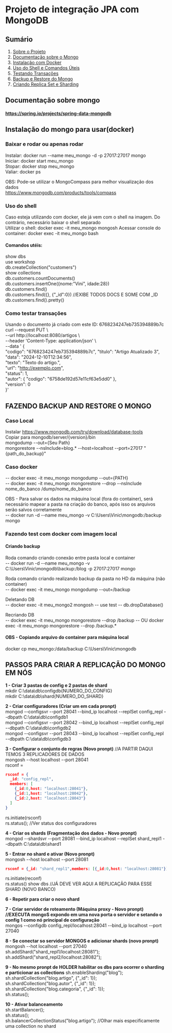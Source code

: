 # Projeto de integração JPA com MongoDB

## Sumário
1. [Sobre o Projeto](#projeto-de-integração-jpa-com-mongodb)
2. [Documentação sobre o Mongo](#documentação-sobre-mongo)
3. [Instalação com Docker](#instalação-do-mongo-para-usardocker)
4. [Uso do Shell e Comandos Úteis](#uso-do-shell)
5. [Testando Transações](#como-testar-transações)
6. [Backup e Restore do Mongo](#fazendo-backup-and-restore-o-mongo)
7. [Criando Replica Set e Sharding](#passos-para-criar-a-replicação-do-mongo-em-nós)

## Documentação sobre mongo
#### https://spring.io/projects/spring-data-mongodb  

## Instalação do mongo para usar(docker)
### Baixar e rodar ou apenas rodar 
Instalar: docker run --name meu_mongo -d -p 27017:27017 mongo  
Iniciar: docker start meu_mongo  
Stopar: docker stop meu_mongo  
Valiar: docker ps  
  
OBS: Pode-se utilizar o MongoCompass para melhor visualização dos dados  
https://www.mongodb.com/products/tools/compass

### Uso do shell
Caso esteja utilizando com docker, ele já vem com o shell na imagem. Do contrário, necessário baixar o shell separado  
Utilizar o shell: docker exec -it meu_mongo mongosh
Acessar console do container: docker exec -it meu_mongo bash

#### Comandos utéis: 
show dbs  
use workshop  
db.createCollection("customers")  
show collections  
db.customers.countDocuments()  
db.customers.insertOne({nome:"Vini", idade:28})  
db.customers.find()  
db.customers.find({}, {"_id":0}) //EXIBE TODOS DOCS E SOME COM _ID  
db.customers.find().pretty()  


### Como testar transações
Usando o documento já criado com este ID: 6768234247eb735394889b7c  
curl --request PUT \  
--url http://localhost:8080/artigos \  
--header 'Content-Type: application/json' \  
--data '	{  
"codigo": "6768234247eb735394889b7c", 
"titulo": "Artigo Atualizado 3",  
"data": "2024-12-10T12:34:56",  
"texto": "Texto do artigo.",  
"url": "http://exemplo.com",  
"status": 1,  
"autor": { 
 "codigo": "6758de192d57e11cf63e5dd0" },  
"version": 0  
}'

## FAZENDO BACKUP AND RESTORE O MONGO
### Caso Local
Instalar https://www.mongodb.com/try/download/database-tools  
Copiar para mongodb/server/{version}/bin  
mongodump --out={Seu Path}  
mongorestore --nsInclude=blog.* --host=localhost --port=27017 "{path_do_backup}"

### Caso docker
-- docker exec -it meu_mongo mongodump --out={PATH}  
-- docker exec -it meu_mongo mongorestore --drop --nsInclude nome_do_banco /dump/nome_do_banco  
  
OBS - Para salvar os dados na máquina local (fora do container), será necessário mapear a pasta na criação do banco, após isso os arquivos serão salvos corretamente  
-- docker run -d --name meu_mongo -v C:\Users\Vinic\mongodb:/backup mongo  

### Fazendo test com docker com imagem local  
#### Criando backup  
Roda comando criando conexão entre pasta local e container  
-- docker run -d --name meu_mongo -v C:\Users\Vinic\mongodb\backup:/blog -p 27017:27017 mongo

Roda comando criando realizando backup da pasta no HD da máquina (não container)  
-- docker exec -it meu_mongo mongodump --out=/backup

Deletando DB  
-- docker exec -it meu_mongo2 mongosh
-- use test
-- db.dropDatabase()

Recriando DB  
-- docker exec -it meu_mongo mongorestore --drop /backup
-- OU docker exec -it meu_mongo mongorestore --drop /backup.*

#### OBS - Copiando arquivo do container para máquina local
docker cp meu_mongo:/data/backup C:\Users\Vinic\mongodb


## PASSOS PARA CRIAR A REPLICAÇÃO DO MONGO EM NÓS
**1 - Criar 3 pastas de config e 2 pastas de shard**  
mkdir C:\data\db\configdb{NUMERO_DO_CONFIG}  
mkdir C:\data\db\shard{NUMERO_DO_SHARD}  

**2 - Criar configuradores (Criar um em cada pronpt)**  
mongod --configsvr --port 28041 --bind_ip localhost --replSet  config_repl --dbpath C:\data\db\configdb1  
mongod --configsvr --port 28042 --bind_ip localhost --replSet  config_repl --dbpath C:\data\db\configdb2  
mongod --configsvr --port 28043 --bind_ip localhost --replSet  config_repl --dbpath C:\data\db\configdb3  

**3 - Configurar o conjunto de regras (Novo pronpt)**  //A PARTIR DAQUI TEMOS 3 REPLICADORES DE DADOS  
mongosh --host localhost --port 28041  
rsconf = 
```json
rsconf = {	
  _id: "config_repl",  
  members: [
    {_id:0,host: "localhost:28041"},
    {_id:1,host: "localhost:28042"},
    {_id:2,host: "localhost:28043"}
  ]
}
```
rs.initiate(rsconf)  
rs.status(); //Ver status dos configuradores


**4 - Criar os shards (Fragmentação dos dados - Novo pronpt)**  
mongod --shardsvr --port 28081 --bind_ip localhost --replSet shard_repl1 --dbpath C:\data\db\shard1  

**5 - Entrar no shard e ativar (Novo pronpt)**  
mongosh --host localhost --port 28081  
```json 
rsconf = {_id: "shard_repl1",members: [{_id:0,host: "localhost:28081"}]}
```  
rs.initiate(reconf)  
rs.status()
show dbs //JÁ DEVE VER AQUI A REPLICAÇÃO PARA ESSE SHARD (NOVO BANCO)  

**6 - Repetir para criar o novo shard**  

**7 - Criar servidor de roteamento (Máquina proxy - Novo pronpt)**
**//EXECUTA mongoS expondo em uma nova porta o servidor e setando o config 1 como nó principal de configuração**  
mongos --configdb config_repl/localhost:28041 --bind_ip localhost --port 27040  

**8 - Se conectar so servidor MONGOS e adicionar shards (novo pronpt)**  
mongosh --hot localhost --port 27040  
sh.addShard("shard_repl1/localhost:28081");  
sh.addShard("shard_repl2/localhost:28082");  

**9 - No mesmo pronpt de HOLDER habilitar os dbs para ocorrer o sharding e particionar as collections**
sh.enableSharding("blog");  
sh.shardCollection("blog.artigo", {"_id": 1});  
sh.shardCollection("blog.autor", {"_id": 1});  
sh.shardCollection("blog.categoria", {"_id": 1});  
sh.status();  

**10 - Ativar balanceamento**  
sh.startBalancer();  
sh.status();  
sh.balancerCollectionStatus("blog.artigo"); //Olhar mais especificamente uma collection no shard 

